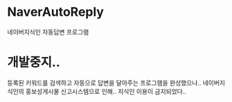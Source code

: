 # NaverAutoReply
네이버지식인 자동답변 프로그램

# 개발중지..
등록된 키워드를 검색하고 자동으로 답변을 달아주는 프로그램을 완성했으나..
네이버지식인의 홍보성게시물 신고시스템으로 인해.. 지식인 이용이 금지되었다..


